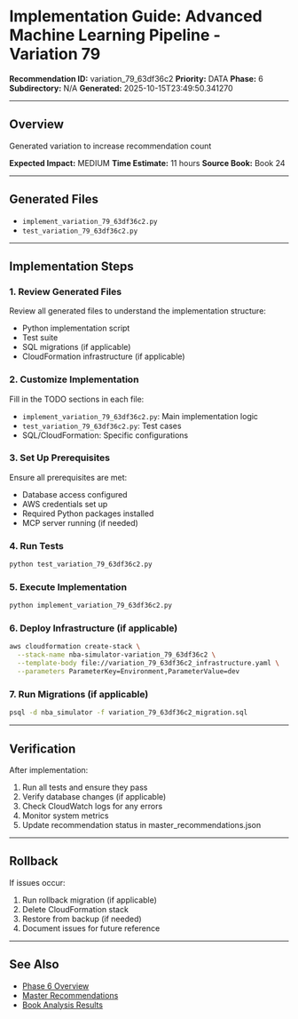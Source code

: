 # Implementation Guide: Advanced Machine Learning Pipeline - Variation 79

**Recommendation ID:** variation_79_63df36c2
**Priority:** DATA
**Phase:** 6
**Subdirectory:** N/A
**Generated:** 2025-10-15T23:49:50.341270

---

## Overview

Generated variation to increase recommendation count

**Expected Impact:** MEDIUM
**Time Estimate:** 11 hours
**Source Book:** Book 24

---

## Generated Files

- `implement_variation_79_63df36c2.py`
- `test_variation_79_63df36c2.py`

---

## Implementation Steps

### 1. Review Generated Files

Review all generated files to understand the implementation structure:
- Python implementation script
- Test suite
- SQL migrations (if applicable)
- CloudFormation infrastructure (if applicable)

### 2. Customize Implementation

Fill in the TODO sections in each file:
- `implement_variation_79_63df36c2.py`: Main implementation logic
- `test_variation_79_63df36c2.py`: Test cases
- SQL/CloudFormation: Specific configurations

### 3. Set Up Prerequisites

Ensure all prerequisites are met:
- Database access configured
- AWS credentials set up
- Required Python packages installed
- MCP server running (if needed)

### 4. Run Tests

```bash
python test_variation_79_63df36c2.py
```

### 5. Execute Implementation

```bash
python implement_variation_79_63df36c2.py
```

### 6. Deploy Infrastructure (if applicable)

```bash
aws cloudformation create-stack \
  --stack-name nba-simulator-variation_79_63df36c2 \
  --template-body file://variation_79_63df36c2_infrastructure.yaml \
  --parameters ParameterKey=Environment,ParameterValue=dev
```

### 7. Run Migrations (if applicable)

```bash
psql -d nba_simulator -f variation_79_63df36c2_migration.sql
```

---

## Verification

After implementation:
1. Run all tests and ensure they pass
2. Verify database changes (if applicable)
3. Check CloudWatch logs for any errors
4. Monitor system metrics
5. Update recommendation status in master_recommendations.json

---

## Rollback

If issues occur:
1. Run rollback migration (if applicable)
2. Delete CloudFormation stack
3. Restore from backup (if needed)
4. Document issues for future reference

---

## See Also

- [Phase 6 Overview](/Users/ryanranft/nba-simulator-aws/docs/phases/phase_6/)
- [Master Recommendations](/Users/ryanranft/nba-mcp-synthesis/analysis_results/master_recommendations.json)
- [Book Analysis Results](/Users/ryanranft/nba-mcp-synthesis/analysis_results/)
